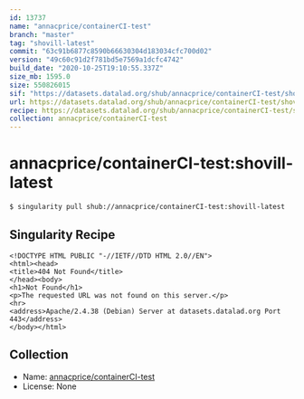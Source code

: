 ```yaml
---
id: 13737
name: "annacprice/containerCI-test"
branch: "master"
tag: "shovill-latest"
commit: "63c91b6877c8590b66630304d183034cfc700d02"
version: "49c60c91d2f781bd5e7569a1dcfc4742"
build_date: "2020-10-25T19:10:55.337Z"
size_mb: 1595.0
size: 550826015
sif: "https://datasets.datalad.org/shub/annacprice/containerCI-test/shovill-latest/2020-10-25-63c91b68-49c60c91/49c60c91d2f781bd5e7569a1dcfc4742.sif"
url: https://datasets.datalad.org/shub/annacprice/containerCI-test/shovill-latest/2020-10-25-63c91b68-49c60c91/
recipe: https://datasets.datalad.org/shub/annacprice/containerCI-test/shovill-latest/2020-10-25-63c91b68-49c60c91/Singularity
collection: annacprice/containerCI-test
---
```


# annacprice/containerCI-test:shovill-latest

```bash
$ singularity pull shub://annacprice/containerCI-test:shovill-latest
```

## Singularity Recipe

```singularity
<!DOCTYPE HTML PUBLIC "-//IETF//DTD HTML 2.0//EN">
<html><head>
<title>404 Not Found</title>
</head><body>
<h1>Not Found</h1>
<p>The requested URL was not found on this server.</p>
<hr>
<address>Apache/2.4.38 (Debian) Server at datasets.datalad.org Port 443</address>
</body></html>
```

## Collection

 - Name: [annacprice/containerCI-test](https://github.com/annacprice/containerCI-test)
 - License: None

